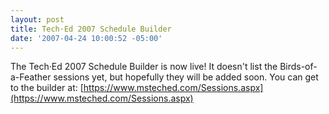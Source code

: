 ```yaml
---
layout: post
title: Tech·Ed 2007 Schedule Builder
date: '2007-04-24 10:00:52 -05:00'
---
```


The Tech·Ed 2007 Schedule Builder is now live! It doesn't list the Birds-of-a-Feather sessions yet, but hopefully they will be added soon. You can get to the builder at: [https://www.msteched.com/Sessions.aspx](https://www.msteched.com/Sessions.aspx)

